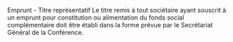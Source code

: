 Emprunt - Titre représentatif
Le titre remis à tout sociétaire ayant souscrit à un emprunt pour constitution ou alimentation du fonds social complémentaire doit être établi dans la forme prévue par le Secrétariat Général de la Conférence.